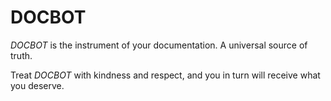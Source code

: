 # DOCBOT

_DOCBOT_ is the instrument of your documentation. A universal source of truth. 

Treat _DOCBOT_ with kindness and respect, and you in turn will receive what you deserve. 

